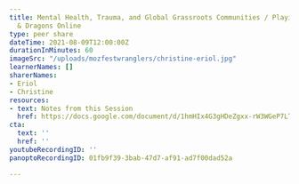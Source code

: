 ```yaml
---
title: Mental Health, Trauma, and Global Grassroots Communities / Playing Dungeons
  & Dragons Online
type: peer share
dateTime: 2021-08-09T12:00:00Z
durationInMinutes: 60
imageSrc: "/uploads/mozfestwranglers/christine-eriol.jpg"
learnerNames: []
sharerNames:
- Eriol
- Christine
resources:
- text: Notes from this Session
  href: https://docs.google.com/document/d/1hmHIx4G3gHDeZgxx-rW3WGeP7LTEsETkv1Pyj9EZaXM/edit#
cta:
  text: ''
  href: ''
youtubeRecordingID: ''
panoptoRecordingID: 01fb9f39-3bab-47d7-af91-ad7f00dad52a

---
```

